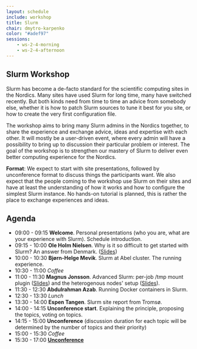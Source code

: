 ```yaml
---
layout: schedule
include: workshop
title: Slurm
chair: dmytro-karpenko
color: "#adef97"
sessions:
    - ws-2-4-morning
    - ws-2-4-afternoon
---
```


## Slurm Workshop

Slurm has become a de-facto standard for the scientific computing sites in the
Nordics. Many sites have used Slurm for long time, many have switched recently.
But both kinds need from time to time an advice from somebody else, whether it
is how to patch Slurm sources to tune it best for you site, or how to create the
very first configuration file.

The workshop aims to bring many Slurm admins in the Nordics together, to share
the experience and exchange advice, ideas and expertise with each other. It will
mostly be a user-driven event, where every admin will have a possibility to
bring up to discussion their particular problem or interest. The goal of the
workshop is to strengthen our mastery of Slurm to deliver even better computing
experience for the Nordics.

**Format**: We expect to start with site presentations, followed by unconference
format to discuss things the participants want. We also expect that the people
coming to the workshop use Slurm on their sites and have at least the
understanding of how it works and how to configure the simplest Slurm instance.
No hands-on tutorial is planned, this is rather the place to exchange
experiences and ideas.

## Agenda

* 09:00 - 09:15 **Welcome**. Personal presentations (who you are, what are your experience with Slurm). Schedule introduction.
* 09:15 - 10:00 **Ole Holm Nielsen**. Why is it so difficult to get started with Slurm? An answer from Denmark. ([Slides](https://drive.google.com/open?id=0B7u1qVPmgaeZcUk1SmltaVRDZUk))
* 10:00 - 10:30 **Bjørn-Helge Mevik**. Slurm at Abel cluster. The running experience.
* 10:30 - 11:00 *Coffee*
* 11:00 - 11:30 **Magnus Jonsson**. Advanced Slurm: per-job /tmp mount plugin ([Slides](https://drive.google.com/open?id=0B7u1qVPmgaeZbXFNYXdyX29lY1k)) and the heterogenous nodes' setup ([Slides](https://drive.google.com/open?id=0B7u1qVPmgaeZUGJFeWRZQ3ZxaFk)).
* 11:30 - 12:30 **Abdulrahman Azab**. Running Docker containers in Slurm.
* 12:30 - 13:30 *Lunch*
* 13:30 - 14:00 **Espen Tangen**. Slurm site report from Tromsø.
* 14:00 - 14:15 **Unconference start**. Explaining the principle, proposing the topics, voting on topics.
* 14:15 - 15:00 **Unconference** (discussion duration for each topic will be determined by the number of topics and their priority)
* 15:00 - 15:30 *Coffee*
* 15:30 - 17:00 **[Unconference](https://en.wikipedia.org/wiki/Unconference)**
